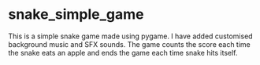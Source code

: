 # snake_simple_game
This is a simple snake game made using pygame. I have added customised background music and SFX sounds. The game counts the score each time the snake eats an apple and ends the game each time snake hits itself. 
